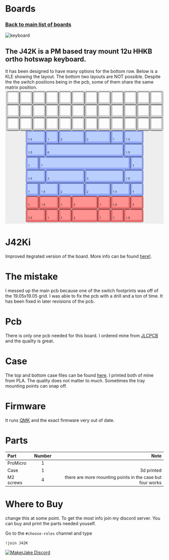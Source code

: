 # Boards
### [Back to main list of boards](https://github.com/MakerJake01/MakerJakes-keyboards) 
![keyboard](https://i.imgur.com/Gh81Y9Q.jpg)
## The J42K is a PM based tray mount 12u HHKB ortho hotswap keyboard. 

It has been designed to have many options for the bottom row. Below is a KLE showing the layout. The bottom two layouts are NOT possible. Despite the the switch positions being in the pcb, some of them share the same matrix position. ![Layout](J42kKle.png) 


# J42Ki

Improved itegrated version of the board. More info can be found [here!](https://github.com/MakerJake01/MakerJakes-keyboards/tree/main/J42K/J42ki). 

# The mistake
I messed up the main pcb because one of the switch footprints was off of the 19.05x19.05 grid. I was able to fix the pcb with a drill and a ton of time. It has been fixed in later revisions of the pcb. 

# Pcb
There is only one pcb needed for this board. I ordered mine from [JLCPCB](https://jlcpcb.com) and the quailty is great.  

# Case
The top and bottom case files can be found [here](). I printed both of mine from PLA. The quality does not matter to much. Sometimes the tray mounting points can snap off. 

# Firmware 
It runs [QMK](https://qmk.fm) and the exact firmware very out of date.

# Parts
| Part        | Number      | Note |
| :---        |    :----:   |          ---: |
| ProMicro   | 1            |  |
| Case       | 1            | 3d printed |
| M2 screws  | 4            | there are more mounting points in the case but four works |

# Where to Buy 
change this at some point. To get the most info join my discord server. You can buy and print the parts needed youself. 

Go to the `#choose-roles` channel and type 
~~~
!join J42K
~~~

[![MakerJake Discord](https://img.shields.io/badge/Discord-5865F2?style=for-the-badge&logo=discord&logoColor=white)](https://discord.gg/ktUDJ3w) 
